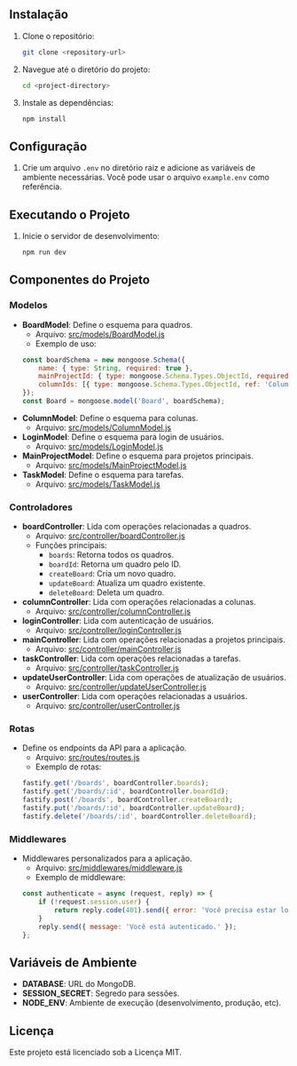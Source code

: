 
## Instalação
1. Clone o repositório:
    ```sh
    git clone <repository-url>
    ```
2. Navegue até o diretório do projeto:
    ```sh
    cd <project-directory>
    ```
3. Instale as dependências:
    ```sh
    npm install
    ```

## Configuração
1. Crie um arquivo `.env` no diretório raiz e adicione as variáveis de ambiente necessárias. Você pode usar o arquivo `example.env` como referência.

## Executando o Projeto
1. Inicie o servidor de desenvolvimento:
    ```sh
    npm run dev
    ```

## Componentes do Projeto

### Modelos
- **BoardModel**: Define o esquema para quadros.
    - Arquivo: [src/models/BoardModel.js](src/models/BoardModel.js)
    - Exemplo de uso:
    ```javascript
    const boardSchema = new mongoose.Schema({
        name: { type: String, required: true },
        mainProjectId: { type: mongoose.Schema.Types.ObjectId, required: true, ref: 'MainProject' },
        columnIds: [{ type: mongoose.Schema.Types.ObjectId, ref: 'Column' }],
    });
    const Board = mongoose.model('Board', boardSchema);
    ```
- **ColumnModel**: Define o esquema para colunas.
    - Arquivo: [src/models/ColumnModel.js](src/models/ColumnModel.js)
- **LoginModel**: Define o esquema para login de usuários.
    - Arquivo: [src/models/LoginModel.js](src/models/LoginModel.js)
- **MainProjectModel**: Define o esquema para projetos principais.
    - Arquivo: [src/models/MainProjectModel.js](src/models/MainProjectModel.js)
- **TaskModel**: Define o esquema para tarefas.
    - Arquivo: [src/models/TaskModel.js](src/models/TaskModel.js)

### Controladores
- **boardController**: Lida com operações relacionadas a quadros.
    - Arquivo: [src/controller/boardController.js](src/controller/boardController.js)
    - Funções principais:
        - `boards`: Retorna todos os quadros.
        - `boardId`: Retorna um quadro pelo ID.
        - `createBoard`: Cria um novo quadro.
        - `updateBoard`: Atualiza um quadro existente.
        - `deleteBoard`: Deleta um quadro.
- **columnController**: Lida com operações relacionadas a colunas.
    - Arquivo: [src/controller/columnController.js](src/controller/columnController.js)
- **loginController**: Lida com autenticação de usuários.
    - Arquivo: [src/controller/loginController.js](src/controller/loginController.js)
- **mainController**: Lida com operações relacionadas a projetos principais.
    - Arquivo: [src/controller/mainController.js](src/controller/mainController.js)
- **taskController**: Lida com operações relacionadas a tarefas.
    - Arquivo: [src/controller/taskController.js](src/controller/taskController.js)
- **updateUserController**: Lida com operações de atualização de usuários.
    - Arquivo: [src/controller/updateUserController.js](src/controller/updateUserController.js)
- **userController**: Lida com operações relacionadas a usuários.
    - Arquivo: [src/controller/userController.js](src/controller/userController.js)

### Rotas
- Define os endpoints da API para a aplicação.
    - Arquivo: [src/routes/routes.js](src/routes/routes.js)
    - Exemplo de rotas:
    ```javascript
    fastify.get('/boards', boardController.boards);
    fastify.get('/boards/:id', boardController.boardId);
    fastify.post('/boards', boardController.createBoard);
    fastify.put('/boards/:id', boardController.updateBoard);
    fastify.delete('/boards/:id', boardController.deleteBoard);
    ```

### Middlewares
- Middlewares personalizados para a aplicação.
    - Arquivo: [src/middlewares/middleware.js](src/middlewares/middleware.js)
    - Exemplo de middleware:
    ```javascript
    const authenticate = async (request, reply) => {
        if (!request.session.user) {
            return reply.code(401).send({ error: 'Você precisa estar logado.' });
        }
        reply.send({ message: 'Você está autenticado.' });
    };
    ```

## Variáveis de Ambiente
- **DATABASE**: URL do MongoDB.
- **SESSION_SECRET**: Segredo para sessões.
- **NODE_ENV**: Ambiente de execução (desenvolvimento, produção, etc).

## Licença
Este projeto está licenciado sob a Licença MIT.
